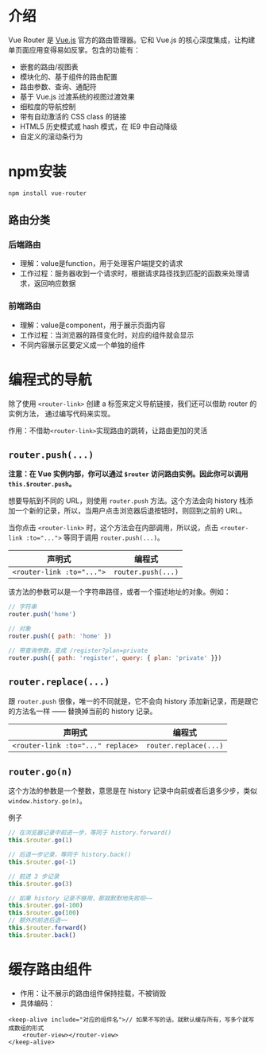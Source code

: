 # 介绍

Vue Router 是 [Vue.js](http://cn.vuejs.org) 官方的路由管理器。它和 Vue.js 的核心深度集成，让构建单页面应用变得易如反掌。包含的功能有：

- 嵌套的路由/视图表
- 模块化的、基于组件的路由配置
- 路由参数、查询、通配符
- 基于 Vue.js 过渡系统的视图过渡效果
- 细粒度的导航控制
- 带有自动激活的 CSS class 的链接
- HTML5 历史模式或 hash 模式，在 IE9 中自动降级
- 自定义的滚动条行为


# npm安装

``` bash
npm install vue-router
```

## 路由分类

### 后端路由

+ 理解：value是function，用于处理客户端提交的请求
+ 工作过程：服务器收到一个请求时，根据请求路径找到匹配的函数来处理请求，返回响应数据

### 前端路由

+ 理解：value是component，用于展示页面内容
+ 工作过程：当浏览器的路径变化时，对应的组件就会显示
+ 不同内容展示区要定义成一个单独的组件


# 编程式的导航

除了使用 `<router-link>` 创建 a 标签来定义导航链接，我们还可以借助 router 的实例方法，
通过编写代码来实现。

作用：不借助`<router-link>`实现路由的跳转，让路由更加的灵活

## `router.push(...)`

**注意：在 Vue 实例内部，你可以通过 `$router` 访问路由实例。因此你可以调用 `this.$router.push`。**

想要导航到不同的 URL，则使用 `router.push` 方法。这个方法会向 history 栈添加一个新的记录，所以，当用户点击浏览器后退按钮时，则回到之前的 URL。

当你点击 `<router-link>` 时，这个方法会在内部调用，所以说，点击 `<router-link :to="...">` 等同于调用 `router.push(...)`。

| 声明式                    | 编程式             |
| ------------------------- | ------------------ |
| `<router-link :to="...">` | `router.push(...)` |

该方法的参数可以是一个字符串路径，或者一个描述地址的对象。例如：

``` js
// 字符串
router.push('home')

// 对象
router.push({ path: 'home' })

// 带查询参数，变成 /register?plan=private
router.push({ path: 'register', query: { plan: 'private' }})
```

## `router.replace(...)`

跟 `router.push` 很像，唯一的不同就是，它不会向 history 添加新记录，而是跟它的方法名一样 —— 替换掉当前的 history 记录。

| 声明式                            | 编程式                |
| --------------------------------- | --------------------- |
| `<router-link :to="..." replace>` | `router.replace(...)` |

## `router.go(n)`

这个方法的参数是一个整数，意思是在 history 记录中向前或者后退多少步，类似 `window.history.go(n)`。

例子

``` js
// 在浏览器记录中前进一步，等同于 history.forward()
this.$router.go(1)

// 后退一步记录，等同于 history.back()
this.$router.go(-1)

// 前进 3 步记录
this.$router.go(3)

// 如果 history 记录不够用，那就默默地失败呗~~
this.$router.go(-100)
this.$router.go(100)
// 额外的前进后退~~
this.$router.forward()
this.$router.back()
```

# 缓存路由组件

+ 作用：让不展示的路由组件保持挂载，不被销毁
+ 具体编码：

```
<keep-alive include="对应的组件名">// 如果不写的话，就默认缓存所有，写多个就写成数组的形式
	<router-view></router-view>
</keep-alive>
```

